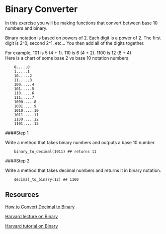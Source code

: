 Binary Converter
================

In this exercise you will be making functions that convert between base 10 numbers and binary.

Binary notation is based on powers of 2. Each digit is a power of 2. The first digit is 2^0, second 2^1, etc... You then add all of the digits together.

For example, 101 is 5 (4 + 1). 110 is 6 (4 + 2). 1100 is 12 (8 + 4)  
Here is a chart of some base 2 vs base 10 notation numbers:  

        0.....0  
        1.....1  
        10.....2  
        11.....3  
        100.....4  
        101.....5  
        110.....6  
        111.....7  
        1000.....8  
        1001.....9  
        1010.....10  
        1011.....11  
        1100.....12  
        1101.....13

####Step 1

Write a method that takes binary numbers and outputs a base 10 number.

        binary_to_decimal(1011) ## returns 11

####Step 2

Write a method that takes decimal numbers and returns it in binary notation.

        decimal_to_binary(12) ## 1100

Resources
----------
[How to Convert Decimal to Binary](http://www.wikihow.com/Convert-from-Decimal-to-Binary)

[Harvard lecture on Binary](https://www.youtube.com/v/lhlBWlhS7Vg&amp;start=421&amp;end=1106)

[Harvard tutorial on Binary](https://www.youtube.com/v/hacBFrgtQjQ)